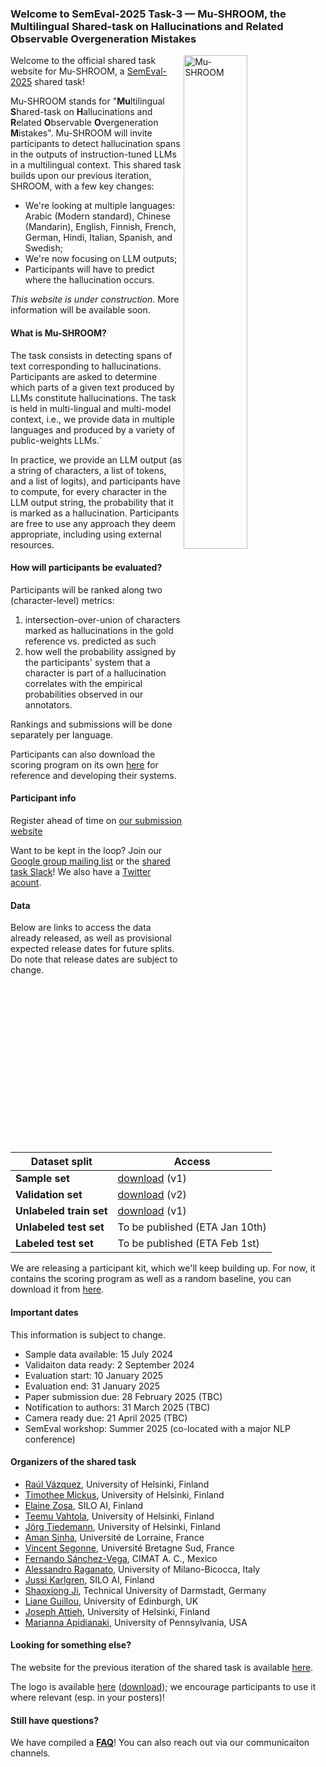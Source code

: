 ### Welcome to SemEval-2025 Task-3 — Mu-SHROOM, the Multilingual Shared-task on Hallucinations and Related Observable Overgeneration Mistakes 

<!-- TM: somehow jrvc elected to add a white-on-white title?
### <span style="color: white;"> Welcome to SemEval-2025 Task-3 — Mu-SHROOM, the Multilingual Shared-task on Hallucinations and Related Observable Overgeneration Mistakes</span> 
-->

<img style="width:45%" src="assets/img/mu-shroom-logo.png" alt="Mu-SHROOM" title="Mu-SHROOM logo" align="right">

Welcome to the official shared task website for Mu-SHROOM, a [SemEval-2025](https://semeval.github.io/SemEval2025/) shared task!

Mu-SHROOM stands for "**Mu**ltilingual **S**hared-task on **H**allucinations and **R**elated **O**bservable **O**vergeneration **M**istakes".
Mu-SHROOM will invite participants to detect hallucination spans in the outputs of instruction-tuned LLMs in a multilingual context. 
This shared task builds upon our previous iteration, SHROOM, with a few key changes: 
- We're looking at multiple languages: Arabic (Modern standard), Chinese (Mandarin), English, Finnish, French, German, Hindi, Italian, Spanish, and Swedish;
- We're now focusing on LLM outputs;
- Participants will have to predict where the hallucination occurs.

_This website is under construction_. More information will be available soon.

#### What is Mu-SHROOM?
The task consists in detecting spans of text corresponding to hallucinations. 
Participants are asked to determine which parts of a given text produced by LLMs constitute hallucinations.
The task is held in multi-lingual and multi-model context, i.e., we provide data in multiple languages and produced by a variety of public-weights LLMs.´

In practice, we provide an LLM output (as a string of characters, a list of tokens, and a list of logits), and participants have to compute, for every character in the LLM output string, the probability that it is marked as a hallucination.
Participants are free to use any approach they deem appropriate, including using external resources.

#### How will participants be evaluated?

Participants will be ranked along two (character-level) metrics: 
1. intersection-over-union of characters marked as hallucinations in the gold reference vs. predicted as such
2. how well the probability assigned by the participants' system that a character is part of a hallucination correlates with the empirical probabilities observed in our annotators.

Rankings and submissions will be done separately per language.

Participants can also download the scoring program on its own [here](./scorer.py) for reference and developing their systems.

#### Participant info

Register ahead of time on [our submission website](https://mushroomeval.pythonanywhere.com/.)

Want to be kept in the loop? Join our [Google group mailing list](https://groups.google.com/g/semeval-2025-task-3-mu-shroom) or the [shared task Slack](https://join.slack.com/t/shroom-shared-task/shared_invite/zt-2mmn4i8h2-HvRBdK5f4550YHydj5lpnA)! We also have a [Twitter acount](https://x.com/mushroomtask).


#### Data

Below are links to access the data already released, as well as provisional expected release dates for future splits.
Do note that release dates are subject to change.

| Dataset split | Access |
|---|---|
| **Sample set** | <a href="https://a3s.fi/mickusti-2007780-pub/sample.zip" download>download</a> (v1) |
| **Validation set** | <a href="https://a3s.fi/mickusti-2007780-pub/val.zip" download>download</a> (v2) |
| **Unlabeled train set** | <a href="https://a3s.fi/mickusti-2007780-pub/train.zip" download>download</a> (v1) |
| **Unlabeled test set** | To be published (ETA Jan 10th) |
| **Labeled test set** | To be published (ETA Feb 1st) |


We are releasing a participant kit, which we'll keep building up. For now, it contains the scoring program as well as a random baseline, you can download it from <a href="https://a3s.fi/mickusti-2007780-pub/participant_kit.zip" download>here</a>.



#### Important dates

This information is subject to change.
- Sample data available: 15 July 2024
- Validaiton data ready: 2 September 2024
- Evaluation start: 10 January 2025
- Evaluation end: 31 January 2025
- Paper submission due: 28 February 2025 (TBC)
- Notification to authors: 31 March 2025 (TBC)
- Camera ready due: 21 April 2025 (TBC)
- SemEval workshop: Summer 2025 (co-located with a major NLP conference)


#### Organizers of the shared task

- [Raúl Vázquez](https://jrvc.github.io/), 
University of Helsinki, Finland
- [Timothee Mickus](https://timotheemickus.github.io/), 
University of Helsinki, Finland
- [Elaine Zosa](https://ezosa.github.io/), 
SILO AI, Finland
- [Teemu Vahtola](https://teemuvh.github.io/), 
University of Helsinki, Finland
- [Jörg Tiedemann](https://blogs.helsinki.fi/tiedeman/), 
University of Helsinki, Finland
- [Aman Sinha](https://amansinha09.github.io/),
Université de Lorraine, France
- [Vincent Segonne](), 
Université Bretagne Sud, France
- [Fernando Sánchez-Vega](),
CIMAT A. C., Mexico
- [Alessandro Raganato](https://raganato.github.io/), 
University of Milano-Bicocca, Italy
- [Jussi Karlgren](https://www.lingvi.st/),
SILO AI, Finland
- [Shaoxiong Ji](https://shaoxiongji.github.io/),
Technical University of Darmstadt, Germany
- [Liane Guillou](https://sites.google.com/site/lianeguillou/home),
University of Edinburgh, UK
- [Joseph Attieh](), 
University of Helsinki, Finland
- [Marianna Apidianaki](https://mariannaapi.github.io/), 
University of Pennsylvania, USA


#### Looking for something else?

The website for the previous iteration of the shared task is available [here](/shroom/2024).

The logo is available [here](/shroom/assets/img/mu-shroom-logo.png) (<a href="/shroom/assets/img/mu-shroom-logo.png" download>download</a>); we encourage participants to use it where relevant (esp. in your posters)! 

#### Still have questions?
We have compiled a [**FAQ**](/shroom/FAQ)! You can also reach out via our communicaiton channels.
